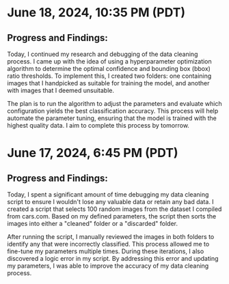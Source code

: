 # June 18, 2024, 10:35 PM (PDT)
## Progress and Findings:

Today, I continued my research and debugging of the data cleaning process. I came up with the idea of using a hyperparameter optimization algorithm to determine the optimal confidence and bounding box (bbox) ratio thresholds. To implement this, I created two folders: one containing images that I handpicked as suitable for training the model, and another with images that I deemed unsuitable.

The plan is to run the algorithm to adjust the parameters and evaluate which configuration yields the best classification accuracy. This process will help automate the parameter tuning, ensuring that the model is trained with the highest quality data. I aim to complete this process by tomorrow.

# June 17, 2024, 6:45 PM (PDT)
## Progress and Findings:

Today, I spent a significant amount of time debugging my data cleaning script to ensure I wouldn't lose any valuable data or retain any bad data. I created a script that selects 100 random images from the dataset I compiled from cars.com. Based on my defined parameters, the script then sorts the images into either a "cleaned" folder or a "discarded" folder.

After running the script, I manually reviewed the images in both folders to identify any that were incorrectly classified. This process allowed me to fine-tune my parameters multiple times. During these iterations, I also discovered a logic error in my script. By addressing this error and updating my parameters, I was able to improve the accuracy of my data cleaning process.
